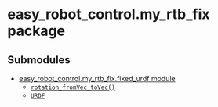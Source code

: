# easy_robot_control.my_rtb_fix package

## Submodules

* [easy_robot_control.my_rtb_fix.fixed_urdf module](easy_robot_control.my_rtb_fix.fixed_urdf.md)
  * [`rotation_fromVec_toVec()`](easy_robot_control.my_rtb_fix.fixed_urdf.md#easy_robot_control.my_rtb_fix.fixed_urdf.rotation_fromVec_toVec)
  * [`URDF`](easy_robot_control.my_rtb_fix.fixed_urdf.md#easy_robot_control.my_rtb_fix.fixed_urdf.URDF)
